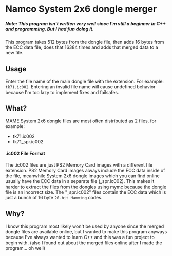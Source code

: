# Namco System 2x6 dongle merger

##### Note: This program isn't written very well since I'm still a beginner in C++ and programming. But I had fun doing it.
This program takes 512 bytes from the dongle file, then adds 16 bytes from the ECC data file, does that 16384 times and adds that merged data to a new file.
## Usage
Enter the file name of the main dongle file with the extension. For example: `tk71.ic002`. Entering an invalid file name will cause undefined behavior because I'm too lazy to implement fixes and failsafes.

## What?
MAME System 2x6 dongle files are most often distributed as 2 files, for example:
* tk71.ic002
* tk71_spr.ic002
#### .ic002 File Format
The .ic002 files are just PS2 Memory Card images with a different file extension. PS2 Memory Card images always include the ECC data inside of the file, meanwhile System 2x6 dongle images which you can find online usually have the ECC data in a separate file (_spr.ic002). This makes it harder to extract the files from the dongles using mymc because the dongle file is an incorrect size.
The "_spr.ic002" files contain the ECC data which is just a bunch of 16 byte `20-bit Hamming` codes.
## Why?
I know this program most likely won't be used by anyone since the merged dongle files are available online, but I wanted to make this program anyways because I've always wanted to learn C++ and this was a fun project to begin with. (also I found out about the merged files online after I made the program... oh well)
